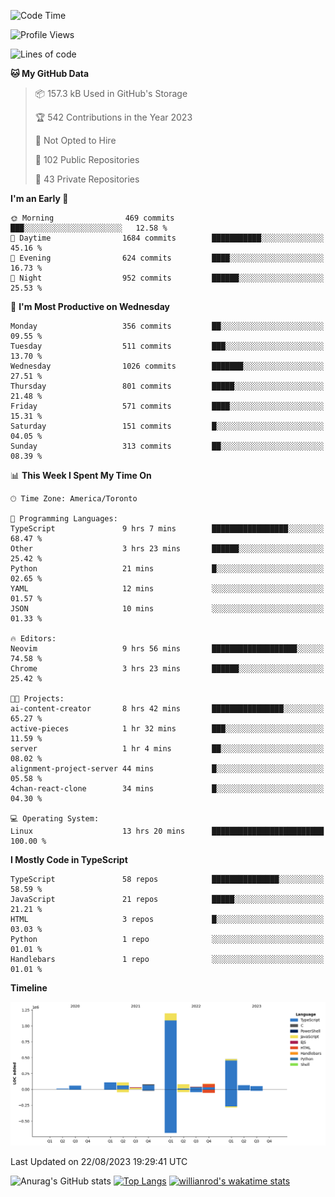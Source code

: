<!--START_SECTION:waka-->
![Code Time](http://img.shields.io/badge/Code%20Time-489%20hrs%2014%20mins-blue)

![Profile Views](http://img.shields.io/badge/Profile%20Views-0-blue)

![Lines of code](https://img.shields.io/badge/From%20Hello%20World%20I%27ve%20Written-2.4%20million%20lines%20of%20code-blue)

**🐱 My GitHub Data** 

> 📦 157.3 kB Used in GitHub's Storage 
 > 
> 🏆 542 Contributions in the Year 2023
 > 
> 🚫 Not Opted to Hire
 > 
> 📜 102 Public Repositories 
 > 
> 🔑 43 Private Repositories 
 > 
**I'm an Early 🐤** 

```text
🌞 Morning                469 commits         ███░░░░░░░░░░░░░░░░░░░░░░   12.58 % 
🌆 Daytime                1684 commits        ███████████░░░░░░░░░░░░░░   45.16 % 
🌃 Evening                624 commits         ████░░░░░░░░░░░░░░░░░░░░░   16.73 % 
🌙 Night                  952 commits         ██████░░░░░░░░░░░░░░░░░░░   25.53 % 
```
📅 **I'm Most Productive on Wednesday** 

```text
Monday                   356 commits         ██░░░░░░░░░░░░░░░░░░░░░░░   09.55 % 
Tuesday                  511 commits         ███░░░░░░░░░░░░░░░░░░░░░░   13.70 % 
Wednesday                1026 commits        ███████░░░░░░░░░░░░░░░░░░   27.51 % 
Thursday                 801 commits         █████░░░░░░░░░░░░░░░░░░░░   21.48 % 
Friday                   571 commits         ████░░░░░░░░░░░░░░░░░░░░░   15.31 % 
Saturday                 151 commits         █░░░░░░░░░░░░░░░░░░░░░░░░   04.05 % 
Sunday                   313 commits         ██░░░░░░░░░░░░░░░░░░░░░░░   08.39 % 
```


📊 **This Week I Spent My Time On** 

```text
🕑︎ Time Zone: America/Toronto

💬 Programming Languages: 
TypeScript               9 hrs 7 mins        █████████████████░░░░░░░░   68.47 % 
Other                    3 hrs 23 mins       ██████░░░░░░░░░░░░░░░░░░░   25.42 % 
Python                   21 mins             █░░░░░░░░░░░░░░░░░░░░░░░░   02.65 % 
YAML                     12 mins             ░░░░░░░░░░░░░░░░░░░░░░░░░   01.57 % 
JSON                     10 mins             ░░░░░░░░░░░░░░░░░░░░░░░░░   01.33 % 

🔥 Editors: 
Neovim                   9 hrs 56 mins       ███████████████████░░░░░░   74.58 % 
Chrome                   3 hrs 23 mins       ██████░░░░░░░░░░░░░░░░░░░   25.42 % 

🐱‍💻 Projects: 
ai-content-creator       8 hrs 42 mins       ████████████████░░░░░░░░░   65.27 % 
active-pieces            1 hr 32 mins        ███░░░░░░░░░░░░░░░░░░░░░░   11.59 % 
server                   1 hr 4 mins         ██░░░░░░░░░░░░░░░░░░░░░░░   08.02 % 
alignment-project-server 44 mins             █░░░░░░░░░░░░░░░░░░░░░░░░   05.58 % 
4chan-react-clone        34 mins             █░░░░░░░░░░░░░░░░░░░░░░░░   04.30 % 

💻 Operating System: 
Linux                    13 hrs 20 mins      █████████████████████████   100.00 % 
```

**I Mostly Code in TypeScript** 

```text
TypeScript               58 repos            ███████████████░░░░░░░░░░   58.59 % 
JavaScript               21 repos            █████░░░░░░░░░░░░░░░░░░░░   21.21 % 
HTML                     3 repos             █░░░░░░░░░░░░░░░░░░░░░░░░   03.03 % 
Python                   1 repo              ░░░░░░░░░░░░░░░░░░░░░░░░░   01.01 % 
Handlebars               1 repo              ░░░░░░░░░░░░░░░░░░░░░░░░░   01.01 % 
```



**Timeline**

![Lines of Code chart](https://raw.githubusercontent.com/wise-introvert/wise-introvert/master/assets/bar_graph.png)


 Last Updated on 22/08/2023 19:29:41 UTC
<!--END_SECTION:waka-->

![Anurag's GitHub stats](https://github-readme-stats.vercel.app/api?username=wise-introvert&count_private=true&show_icons=true)
[![Top Langs](https://github-readme-stats.vercel.app/api/top-langs/?username=wise-introvert&langs_count=10)](https://github.com/anuraghazra/github-readme-stats)
[![willianrod's wakatime stats](https://github-readme-stats.vercel.app/api/wakatime?username=wiseintrovert)](https://github.com/anuraghazra/github-readme-stats)
